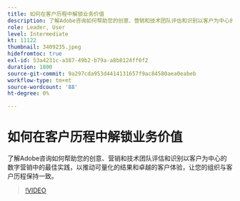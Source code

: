 ```yaml
---
title: 如何在客户历程中解锁业务价值
description: 了解Adobe咨询如何帮助您的创意、营销和技术团队评估和识别以客户为中心的数字营销中的最佳实践，以推动可量化的结果和卓越的客户体验，让您的组织与客户历程保持一致。
role: Leader, User
level: Intermediate
kt: 11122
thumbnail: 3409235.jpeg
hidefromtoc: true
exl-id: 53a4231c-a387-49b2-b79a-a8b8124ff0f2
duration: 1800
source-git-commit: 9a297cda953d4414131657f9ac84580aea0eabeb
workflow-type: tm+mt
source-wordcount: '88'
ht-degree: 0%

---
```


# 如何在客户历程中解锁业务价值

了解Adobe咨询如何帮助您的创意、营销和技术团队评估和识别以客户为中心的数字营销中的最佳实践，以推动可量化的结果和卓越的客户体验，让您的组织与客户历程保持一致。

>[!VIDEO](https://video.tv.adobe.com/v/3409235/?quality=12&learn=on)
